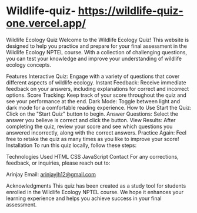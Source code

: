 # Wildlife-quiz- https://wildlife-quiz-one.vercel.app/
Wildlife Ecology Quiz
Welcome to the Wildlife Ecology Quiz! This website is designed to help you practice and prepare for your final assessment in the Wildlife Ecology NPTEL course. With a collection of challenging questions, you can test your knowledge and improve your understanding of wildlife ecology concepts.

Features
Interactive Quiz: Engage with a variety of questions that cover different aspects of wildlife ecology.
Instant Feedback: Receive immediate feedback on your answers, including explanations for correct and incorrect options.
Score Tracking: Keep track of your score throughout the quiz and see your performance at the end.
Dark Mode: Toggle between light and dark mode for a comfortable reading experience.
How to Use
Start the Quiz: Click on the "Start Quiz" button to begin.
Answer Questions: Select the answer you believe is correct and click the button.
View Results: After completing the quiz, review your score and see which questions you answered incorrectly, along with the correct answers.
Practice Again: Feel free to retake the quiz as many times as you like to improve your score!
Installation
To run this quiz locally, follow these steps:


Technologies Used
HTML
CSS
JavaScript
Contact
For any corrections, feedback, or inquiries, please reach out to:

Arinjay
Email: arinjayjh12@gmail.com

Acknowledgments
This quiz has been created as a study tool for students enrolled in the Wildlife Ecology NPTEL course. We hope it enhances your learning experience and helps you achieve success in your final assessment.
